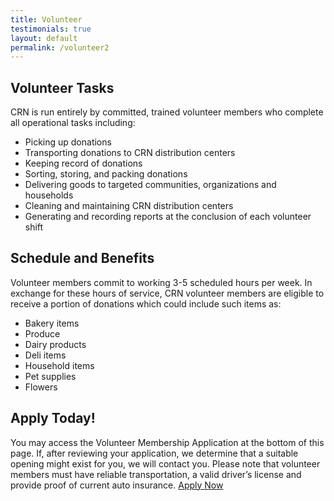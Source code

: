 ```yaml
---
title: Volunteer
testimonials: true
layout: default
permalink: /volunteer2
---
```

## Volunteer Tasks
CRN is run entirely by committed, trained volunteer members who complete all operational tasks including:
- Picking up donations
- Transporting donations to CRN distribution centers
- Keeping record of donations
- Sorting, storing, and packing donations
- Delivering goods to targeted communities, organizations and households
- Cleaning and maintaining CRN distribution centers
- Generating and recording reports at the conclusion of each volunteer shift
     
## Schedule and Benefits
Volunteer members commit to working 3-5 scheduled hours per week. In exchange for these hours of service, CRN volunteer members are eligible to receive a portion of donations which could include such items as:

- Bakery items
- Produce
- Dairy products
- Deli items
- Household items
- Pet supplies
- Flowers

## Apply Today!
You may access the Volunteer Membership Application at the bottom of this page. If, after reviewing your application, we determine that a suitable opening might exist for you, we will contact you.
Please note that volunteer members must have reliable transportation, a valid driver’s license and provide proof of current auto insurance.
<a class="btn text-center btn-secondary" href="https://docs.google.com/forms/d/e/1FAIpQLSddEuOySvjUFMH2vp13A4qIF_5QfE1UNP5z_uhAaIHaEOIoyA/viewform?usp=sf_link">Apply Now</a>
